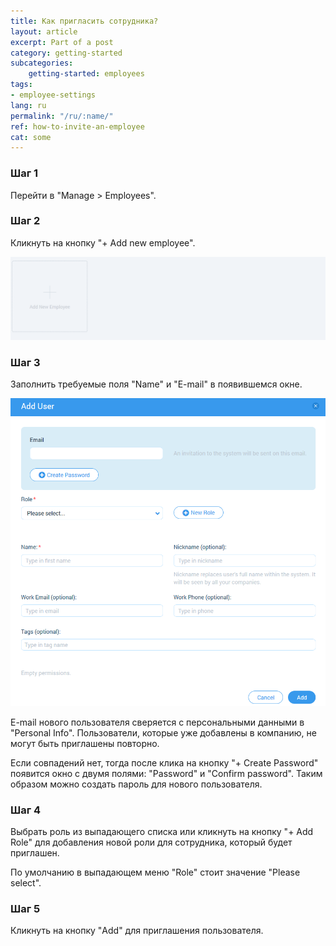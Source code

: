 ```yaml
---
title: Как пригласить сотрудника?
layout: article
excerpt: Part of a post
category: getting-started
subcategories:
    getting-started: employees
tags:
- employee-settings
lang: ru
permalink: "/ru/:name/"
ref: how-to-invite-an-employee
cat: some
---
```


### **Шаг 1**

Перейти в "Manage > Employees".

### **Шаг 2**

Кликнуть на кнопку "+ Add new employee".

![How_to_invite_an_employee1](/assets/images/how_to_invite_an_employee1.png)

### **Шаг 3**

Заполнить требуемые поля "Name" и "E-mail" в появившемся окне.

![How_to_invite_an_employee2](/assets/images/how_to_invite_an_employee2.png)

E-mail нового пользователя сверяется с персональными данными в "Personal Info". Пользователи, которые уже добавлены в компанию, не могут быть приглашены повторно.

Если совпадений нет, тогда после клика на кнопку "+ Create Password" появится окно с двумя полями: "Password" и "Confirm password". Таким образом можно создать пароль для нового пользователя.

### **Шаг 4**

Выбрать роль из выпадающего списка или кликнуть на кнопку "+ Add Role" для добавления новой роли для сотрудника, который будет приглашен.

По умолчанию в выпадающем меню "Role" стоит значение "Please select".

### **Шаг 5**

Кликнуть на кнопку "Add" для приглашения пользователя.
